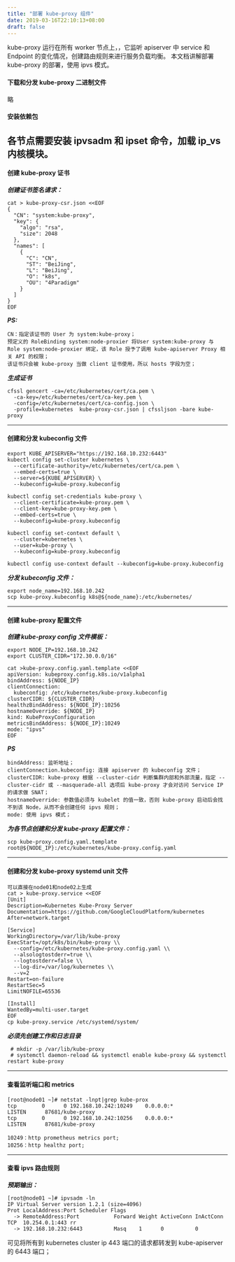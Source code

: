 ```yaml
---
title: "部署 kube-proxy 组件"
date: 2019-03-16T22:10:13+08:00
draft: false
---
```


kube-proxy 运行在所有 worker 节点上，，它监听 apiserver 中 service 和 Endpoint 的变化情况，创建路由规则来进行服务负载均衡。
本文档讲解部署 kube-proxy 的部署，使用 ipvs 模式。

#### 下载和分发 kube-proxy 二进制文件
略

#### 安装依赖包
各节点需要安装 ipvsadm 和 ipset 命令，加载 ip_vs 内核模块。
-----

#### 创建 kube-proxy 证书
***创建证书签名请求：***
```
cat > kube-proxy-csr.json <<EOF
{
  "CN": "system:kube-proxy",
  "key": {
    "algo": "rsa",
    "size": 2048
  },
  "names": [
    {
      "C": "CN",
      "ST": "BeiJing",
      "L": "BeiJing",
      "O": "k8s",
      "OU": "4Paradigm"
    }
  ]
}
EOF
```
***PS:***
```
CN：指定该证书的 User 为 system:kube-proxy；
预定义的 RoleBinding system:node-proxier 将User system:kube-proxy 与 Role system:node-proxier 绑定，该 Role 授予了调用 kube-apiserver Proxy 相关 API 的权限；
该证书只会被 kube-proxy 当做 client 证书使用，所以 hosts 字段为空；
```
***生成证书***
```
cfssl gencert -ca=/etc/kubernetes/cert/ca.pem \
  -ca-key=/etc/kubernetes/cert/ca-key.pem \
  -config=/etc/kubernetes/cert/ca-config.json \
  -profile=kubernetes  kube-proxy-csr.json | cfssljson -bare kube-proxy
```
----
#### 创建和分发 kubeconfig 文件
```
export KUBE_APISERVER="https://192.168.10.232:6443"
kubectl config set-cluster kubernetes \
  --certificate-authority=/etc/kubernetes/cert/ca.pem \
  --embed-certs=true \
  --server=${KUBE_APISERVER} \
  --kubeconfig=kube-proxy.kubeconfig

kubectl config set-credentials kube-proxy \
  --client-certificate=kube-proxy.pem \
  --client-key=kube-proxy-key.pem \
  --embed-certs=true \
  --kubeconfig=kube-proxy.kubeconfig

kubectl config set-context default \
  --cluster=kubernetes \
  --user=kube-proxy \
  --kubeconfig=kube-proxy.kubeconfig

kubectl config use-context default --kubeconfig=kube-proxy.kubeconfig
```

***分发 kubeconfig 文件：***
```
export node_name=192.168.10.242
scp kube-proxy.kubeconfig k8s@${node_name}:/etc/kubernetes/
```
-----
#### 创建 kube-proxy 配置文件
***创建 kube-proxy config 文件模板：***

```
export NODE_IP=192.168.10.242
export CLUSTER_CIDR="172.30.0.0/16"

cat >kube-proxy.config.yaml.template <<EOF
apiVersion: kubeproxy.config.k8s.io/v1alpha1
bindAddress: ${NODE_IP}
clientConnection:
  kubeconfig: /etc/kubernetes/kube-proxy.kubeconfig
clusterCIDR: ${CLUSTER_CIDR}
healthzBindAddress: ${NODE_IP}:10256
hostnameOverride: ${NODE_IP}
kind: KubeProxyConfiguration
metricsBindAddress: ${NODE_IP}:10249
mode: "ipvs"
EOF
```
***PS***
```
bindAddress: 监听地址；
clientConnection.kubeconfig: 连接 apiserver 的 kubeconfig 文件；
clusterCIDR: kube-proxy 根据 --cluster-cidr 判断集群内部和外部流量，指定 --cluster-cidr 或 --masquerade-all 选项后 kube-proxy 才会对访问 Service IP 的请求做 SNAT；
hostnameOverride: 参数值必须与 kubelet 的值一致，否则 kube-proxy 启动后会找不到该 Node，从而不会创建任何 ipvs 规则；
mode: 使用 ipvs 模式；
```
***为各节点创建和分发 kube-proxy 配置文件：***
```
scp kube-proxy.config.yaml.template root@${NODE_IP}:/etc/kubernetes/kube-proxy.config.yaml
```
-------
#### 创建和分发 kube-proxy systemd unit 文件
```
可以直接在node01和node02上生成
cat > kube-proxy.service <<EOF
[Unit]
Description=Kubernetes Kube-Proxy Server
Documentation=https://github.com/GoogleCloudPlatform/kubernetes
After=network.target

[Service]
WorkingDirectory=/var/lib/kube-proxy
ExecStart=/opt/k8s/bin/kube-proxy \\
  --config=/etc/kubernetes/kube-proxy.config.yaml \\
  --alsologtostderr=true \\
  --logtostderr=false \\
  --log-dir=/var/log/kubernetes \\
  --v=2
Restart=on-failure
RestartSec=5
LimitNOFILE=65536

[Install]
WantedBy=multi-user.target
EOF
cp kube-proxy.service /etc/systemd/system/
```

***必须先创建工作和日志目录***
```
 # mkdir -p /var/lib/kube-proxy
 # systemctl daemon-reload && systemctl enable kube-proxy && systemctl restart kube-proxy
```
--------
#### 查看监听端口和 metrics
```
[root@node01 ~]# netstat -lnpt|grep kube-prox
tcp        0      0 192.168.10.242:10249    0.0.0.0:*               LISTEN      87681/kube-proxy    
tcp        0      0 192.168.10.242:10256    0.0.0.0:*               LISTEN      87681/kube-proxy

10249：http prometheus metrics port;
10256：http healthz port;
```
-----
#### 查看 ipvs 路由规则
***预期输出：***
```
[root@node01 ~]# ipvsadm -ln
IP Virtual Server version 1.2.1 (size=4096)
Prot LocalAddress:Port Scheduler Flags
  -> RemoteAddress:Port           Forward Weight ActiveConn InActConn
TCP  10.254.0.1:443 rr
  -> 192.168.10.232:6443          Masq    1      0          0    
```

可见将所有到 kubernetes cluster ip 443 端口的请求都转发到 kube-apiserver 的 6443 端口；
